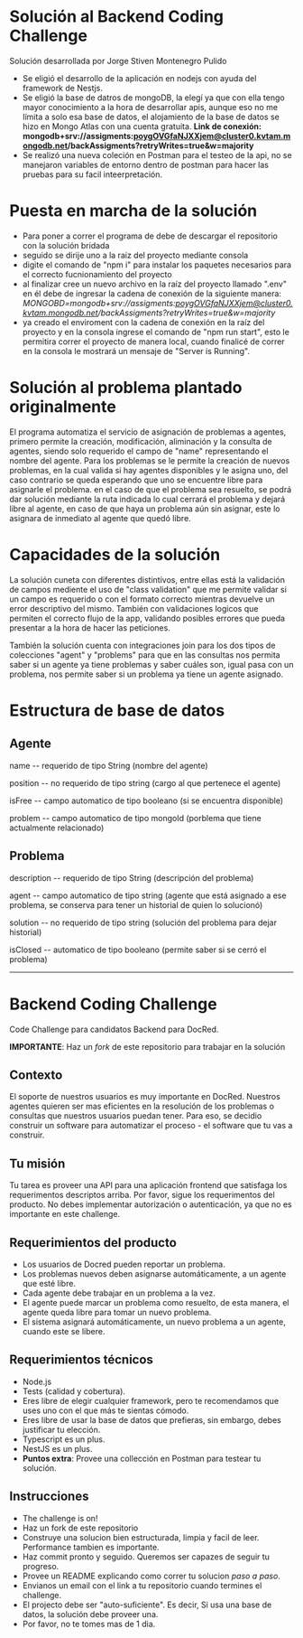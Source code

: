# Solución al Backend Coding Challenge

Solución desarrollada por Jorge Stiven Montenegro Pulido

- Se eligió el desarrollo de la aplicación en nodejs con ayuda del framework de Nestjs.
- Se eligió la base de datros de mongoDB, la elegí ya que con ella tengo mayor conocimiento a la hora de desarrollar apis, aunque eso no me límita a solo esa base de datos, el alojamiento de la base de datos se hizo en Mongo Atlas con una cuenta gratuita.
**Link de conexión: mongodb+srv://assigments:poygOVGfaNJXXjem@cluster0.kvtam.mongodb.net/backAssigments?retryWrites=true&w=majority**
- Se realizó una nueva coleción en Postman para el testeo de la api, no se manejaron variables de entorno dentro de postman para hacer las pruebas para su facil inteerpretación.

# Puesta en marcha de la solución

- Para poner a correr el programa de debe de descargar el repositorio con la solución bridada
- seguido se dirije uno a la raiz del proyecto mediante consola
- digite el comando de "npm i" para instalar los paquetes necesarios para el correcto fucnionamiento del proyecto
- al finalizar cree un nuevo archivo en la raíz del proyecto llamado ".env" en él debe de ingresar la cadena de conexión de la siguiente manera: *MONGOBD=mongodb+srv://assigments:poygOVGfaNJXXjem@cluster0.kvtam.mongodb.net/backAssigments?retryWrites=true&w=majority*
- ya creado el enviroment con la cadena de conexión en la raíz del proyecto y en la consola ingrese el comando de "npm run start", esto le permitira correr el proyecto de manera local, cuando finalicé de correr en la consola le mostrará un mensaje de "Server is Running".

# Solución al problema plantado originalmente

El programa automatiza el servicio de asignación de problemas a agentes, primero permite la creación, modificación, aliminación y la consulta de agentes, siendo solo requerido el campo de "name" representando el nombre del agente.
Para los problemas se le permite la creación de nuevos problemas, en la cual valida si hay agentes disponibles y le asigna uno, del caso contrario se queda esperando que uno se encuentre libre para asignarle el problema.
en el caso de que el problema sea resuelto, se podrá dar solución mediante la ruta indicada lo cual cerrará el problema y dejará libre al agente, en caso de que haya un problema aún sin asignar, este lo asignara de inmediato al agente que quedó libre.


# Capacidades de la solución

La solución cuneta con diferentes distintivos, entre ellas está la validación de campos mediente el uso de "class validation" que me permite validar si un campo es requerido o con el formato correcto mientras devuelve un error descriptivo del mismo. También con validaciones logicos que permiten el correcto flujo de la app, validando posibles errores que pueda presentar a la hora de hacer las peticiones.

También la solución cuenta con integraciones join para los dos tipos de colecciones "agent" y "problems" para que en las consultas nos permita saber si un agente ya tiene problemas y saber cuáles son, igual pasa con un problema, nos permite saber si un problema ya tiene un agente asignado.

# Estructura de base de datos
## Agente

name -- requerido de tipo String (nombre del agente)


position -- no requerido de tipo string (cargo al que pertenece el agente)


isFree -- campo automatico de tipo booleano (si se encuentra disponible)


problem -- campo automatico de tipo mongoId (porblema que tiene actualmente relacionado)



## Problema

description -- requerido de tipo String (descripción del problema)


agent -- campo automatico de tipo string (agente que está asignado a ese problema, se conserva para tener un historial de quien lo solucionó)


solution -- no requerido de tipo string (solución del problema para dejar historial)


isClosed -- automatico de tipo booleano (permite saber si se cerró el problema)

--------------------------------------------------------------------------------------------------------------------------

# Backend Coding Challenge
Code Challenge para candidatos Backend para DocRed.

**IMPORTANTE**: Haz un *fork* de este repositorio para trabajar en la solución

## Contexto
El soporte de nuestros usuarios es muy importante en DocRed. Nuestros agentes quieren ser mas eficientes en la resolución de los problemas o consultas que nuestros usuarios puedan tener. Para eso, se decidio construir un software para automatizar el proceso - el software que tu vas a construir.

## Tu misión
Tu tarea es proveer una API para una aplicación frontend que satisfaga los requerimentos descriptos arriba.
Por favor, sigue los requerimentos del producto.
No debes implementar autorización o autenticación, ya que no es importante en este challenge.

## Requerimientos del producto
- Los usuarios de Docred pueden reportar un problema.
- Los problemas nuevos deben asignarse automáticamente, a un agente que esté libre.
- Cada agente debe trabajar en un problema a la vez.
- El agente puede marcar un problema como resuelto, de esta manera, el agente queda libre para tomar un nuevo problema.
- El sistema asignará automáticamente, un nuevo problema a un agente, cuando este se libere.

## Requerimientos técnicos
- Node.js
- Tests (calidad y cobertura).
- Eres libre de elegir cualquier framework, pero te recomendamos que uses uno con el que más te sientas cómodo.
- Eres libre de usar la base de datos que prefieras, sin embargo, debes justificar tu elección.
- Typescript es un plus.
- NestJS es un plus.
- **Puntos extra**: Provee una collección en Postman para testear tu solución.

## Instrucciones
- The challenge is on!
- Haz un fork de este repositorio
- Construye una solucion bien estructurada, limpia y facil de leer. Performance tambien es importante.
- Haz commit pronto y seguido. Queremos ser capazes de seguir tu progreso.
- Provee un README explicando como correr tu solucion *paso a paso*.
- Envianos un email con el link a tu repositorio cuando termines el challenge.
- El projecto debe ser "auto-suficiente". Es decir, Si usa una base de datos, la solución debe proveer una.
- Por favor, no te tomes mas de 1 dia.
